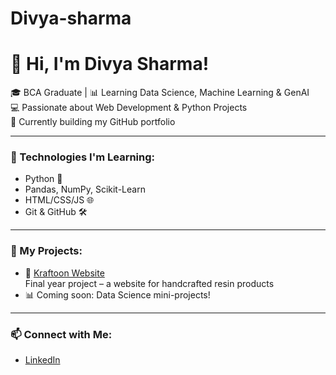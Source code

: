 # Divya-sharma
# 👋 Hi, I'm Divya Sharma!

🎓 BCA Graduate | 📊 Learning Data Science, Machine Learning & GenAI  
💻 Passionate about Web Development & Python Projects  
🚀 Currently building my GitHub portfolio

---

### 🔧 Technologies I'm Learning:
- Python 🐍
- Pandas, NumPy, Scikit-Learn
- HTML/CSS/JS 🌐
- Git & GitHub 🛠️

---

### 📁 My Projects:
- 🔗 [Kraftoon Website](https://github.com/div72ya/kraftoon-website)  
  Final year project – a website for handcrafted resin products  
- 📊 Coming soon: Data Science mini-projects!

---

### 📫 Connect with Me:
- [LinkedIn](https://www.linkedin.com/in/divya-sharma-student/)
